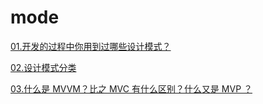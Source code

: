 # mode

[01.开发的过程中你用到过哪些设计模式？](md/room/mode/01)

[02.设计模式分类](md/room/mode/02)

[03.什么是 MVVM？比之 MVC 有什么区别？什么又是 MVP ？](md/room/mode/03)

